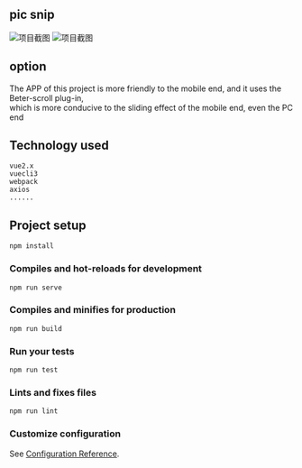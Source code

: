 ## pic snip
![项目截图](https://7.dusays.com/2021/02/02/d2c9e509163e4.png)
![项目截图](https://7.dusays.com/2021/02/02/423d24c7dee46.png)
## option
The APP of this project is more friendly to the mobile end, and it uses the Beter-scroll plug-in, 
<br>
which is more conducive to the sliding effect of the mobile end, even the PC end

## Technology used
```
vue2.x
vuecli3 
webpack 
axios 
......
```

## Project setup
```
npm install
```

### Compiles and hot-reloads for development
```
npm run serve
```

### Compiles and minifies for production
```
npm run build
```

### Run your tests
```
npm run test
```

### Lints and fixes files
```
npm run lint
```

### Customize configuration
See [Configuration Reference](https://cli.vuejs.org/config/).
